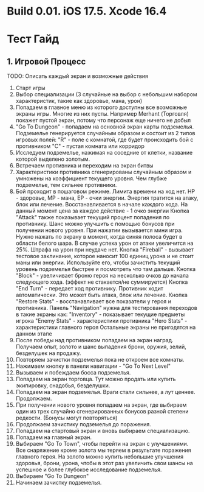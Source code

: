 # Build 0.01. iOS 17.5. Xcode 16.4

# Тест Гайд

## 1. Игровой Процесс

TODO: Описать каждый экран и возможные действия

1. Старт игры
2. Выбор специализации (3 случайные на выбор с небольшим набором характеристик, такие как здоровье, мана, урон)
3. Попадаем в главное меню из которого доступны все возможные экраны игры. Многие из них пусты.
 Например Merhant (Торговля) покажет пустой экран, потому что персонаж еще ничего не добыл
4. "Go To Dungeon" - попадаем на основной экран карты подземелья. Подземелье генерируется случайным образом и состоит из 2 типов игровых полей:
   "R" - поле с комнатой, где будет происходить бой с противником
   "C" - пустая комната или корридор
5. Исследуем подземелье, нажимая на соседние от клетки, название которой выделено золотым.
6. Встречаем противника и переходим на экран битвы
7. Характеристики противника сгенерированы случайным образом и умножены на коэффициент текущего уровня. Чем глубже подземелье, тем сильнее противники.
8. Бой проходит в пошаговом режиме. Лимита времени на ход нет.
   HP - здоровье, MP - мана, EP - очки энергии. Энергия тратится на атаку, блок или лечение. Восстанавливается в начале каждого хода.
   На данный момент цена за каждое действие - 1 очко энергии
   Кнопка "Attack" также показывает текущий процент попадения по противнику. Шанс можно улучшить с помощью бонусов при получении нового уровня.
     При нажатии вызывается мини игра. Нужно нажать по экрану в момент, когда синяя полоса будет в области белого шара.
     В случае успеха урон от атаки увеличится на 25%. Штрафа на урон при неудаче нет.
   Кнопка "Fireball" - вызывает тестовое заклинание, которое наносит 100 единиц урона и не стоит маны или энергии.
   Используйте его, чтобы зачистить текущий уровень подземелья быстрее и посмотреть что там дальше.
   Кнопка "Block" - увеличивает броню героя на несколько очков до начала следующего хода. (эффект не стакается/не суммируется)
   Кнопка "End Turn" - передает ход противнику. Противник ходит автоматически. Это может быть атака, блок или лечение.
   Кнопка "Restore Stats" - восстанавливает все показатели у героя и противника.
   Панель "Navigation" нужна для тестирования переходов в такие экраны как:
     "Inventory" - показывает текущие предметы игрока
     "Enemy Stats" - характеристики противника
     "Hero Stats" - характеристики главного героя
     Остальные экраны не пригодятся на данном этапе
9. После победы над противником попадаем на экран наград. Получаем опыт, золото и шанс выпадения брони, оружия, зелий, безделушек на продажу.
10. Повторяем зачистки подземелья пока не откроем все комнаты.
11. Нажимаем кнопку в панели навигации - "Go To Next Level"
12. Вызываем и побеждаем босса подземелья.
13. Попадаем на экран торговца. Тут можно продать или купить экипировку, снадобья, безделушки.
14. Попадаем на экран подземелья. Враги стали сильнее, а лут ценнее. Продолжаем.
15. При получении нового уровня попадаем на экран, где выбираем один из трех случайно сгенерированных бонусов разной степени редкости. (Бонусы могут повторяться)
16. Продолжаем зачистику подземелья до поражения.
17. Попадаем на стартовый экран и вновь выбираем специализацию.
18. Попадаем на главный экран.
19. Выбираем "Go To Town", чтобы перейти на экран с улучшениями. Все снаряжение кроме золота мы теряем в результате поражения главного героя.
  На золото можно купить небольшие улучшения здоровья, брони, урона, чтобы в этот раз увеличить свои шансы на успешное и более глубокое исследование подземелья.
20. Выбираем "Go To Dungeon"
21. Начинаем зачистку подземелья.
